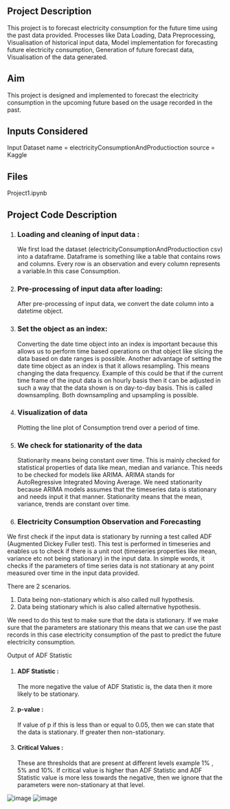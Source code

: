 ## Project Description
This project is to forecast electricity consumption for the future time using the past data provided. Processes like Data Loading, Data Preprocessing, Visualisation of historical input data, Model implementation for forecasting future electricity consumption, Generation of future forecast data, Visualisation of the data generated.

## Aim 
This project is designed and implemented to forecast the electricity consumption in the upcoming future based on the usage recorded in the past.

## Inputs Considered
Input Dataset 
  name = electricityConsumptionAndProductioction
  source = Kaggle

## Files
Project1.ipynb

## Project Code Description
1. ### Loading and cleaning of input data :
   We first load the dataset (electricityConsumptionAndProductioction csv) into a dataframe. Dataframe is something like a table that contains rows and columns. Every row is an observation and every column 
   represents a variable.In this case Consumption.
   
2. ###  Pre-processing of input data after loading:
   After pre-processing of input data, we convert the date column into a datetime object.

3. ###  Set the object as an index:
   Converting the date time object into an index is important because this allows us to perform time based operations on that object like slicing the data based on date ranges is possible. Another advantage of 
   setting the date time object as an index is that it allows resampling. This means changing the data frequency. Example of this could be that if the current time frame of the input data is on hourly basis then 
   it can be adjusted in such a way that the data shown is on day-to-day basis. This is called downsampling. Both downsampling and upsampling is possible.

4. ### Visualization of data
   Plotting the line plot of Consumption trend over a period of time.
   
6. ### We check for stationarity of the data
    Stationarity means being constant over time. This is mainly checked for statistical properties of data like mean, median and variance. This needs to be checked for models like ARIMA. ARIMA stands for     
    AutoRegressive Integrated Moving Average. We need stationarity because ARIMA models assumes that the timeseries data is stationary and needs input it that manner. Stationarity means that the mean, variance,      trends are constant over time.
   
7. ### Electricity Consumption Observation and Forecasting
  We first check if the input data is stationary by running a test called ADF (Augmented Dickey Fuller test). This test is performed in timeseries and enables us to check if there is a unit root (timeseries        properties like mean, variance etc not being stationary) in the input data. In simple words, it checks if the parameters of time series data is not stationary at any point measured over time in the input data 
  provided.

  There are 2 scenarios. 
  1. Data being non-stationary which is also called null hypothesis.
  2. Data being stationary which is also called alternative hypothesis.

 We need to do this test to make sure that the data is stationary. If we make sure that the parameters are stationary this means that we can use the past records in this case electricity consumption of the past 
 to predict the future electricity consumption.

   Output of ADF Statistic
   1. #### ADF Statistic : 
        The more negative the value of ADF Statistic is, the data then it more likely to be stationary.
   2. #### p-value :
        If value of p if this is less than or equal to 0.05, then we can state that the data is stationary. If greater then non-stationary.
      
   3. #### Critical Values :
        These are thresholds that are present at different levels example 1% , 5% and 10%. If critical value is higher than ADF Statistic and ADF Statistic value is more less towards the negative, then we ignore that the parameters were non-stationary at that level.

![image](https://github.com/user-attachments/assets/bc315687-18cb-4ee7-a472-ae21e0aff6ee)
![image](https://github.com/user-attachments/assets/f05b756f-1b93-4b69-8db5-7b7f7f83eac3)

 
  



